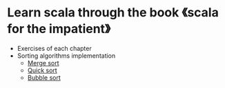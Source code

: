 # Learn scala through the book 《scala for the impatient》
* Exercises of each chapter
* Sorting algorithms implementation
  * [Merge sort](https://github.com/difeng/learn_scala/blob/master/src/main/scala/sorts/MergeSort.scala)
  * [Quick sort](https://github.com/difeng/learn_scala/blob/master/src/main/scala/sorts/QuickSort.scala)
  * [Bubble sort](https://github.com/difeng/learn_scala/blob/master/src/main/scala/sorts/BubbleSort.scala)